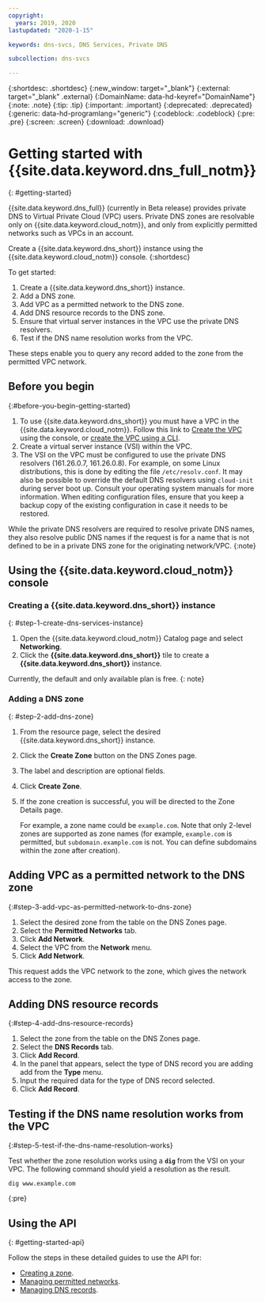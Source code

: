 ```yaml
---
copyright:
  years: 2019, 2020
lastupdated: "2020-1-15"

keywords: dns-svcs, DNS Services, Private DNS

subcollection: dns-svcs

---
```


{:shortdesc: .shortdesc}
{:new_window: target="_blank"}
{:external: target="_blank" .external}
{:DomainName: data-hd-keyref="DomainName"}
{:note: .note}
{:tip: .tip}
{:important: .important}
{:deprecated: .deprecated}
{:generic: data-hd-programlang="generic"}
{:codeblock: .codeblock}
{:pre: .pre}
{:screen: .screen}
{:download: .download}

# Getting started with {{site.data.keyword.dns_full_notm}}
{: #getting-started}

{{site.data.keyword.dns_full}} (currently in Beta release) provides private DNS to Virtual Private Cloud (VPC) users. Private DNS zones are resolvable only on {{site.data.keyword.cloud_notm}}, and only from explicitly permitted networks such as VPCs in an account.

Create a {{site.data.keyword.dns_short}} instance using the {{site.data.keyword.cloud_notm}} console.
{:shortdesc}

To get started:

1. Create a {{site.data.keyword.dns_short}} instance.
1. Add a DNS zone.
1. Add VPC as a permitted network to the DNS zone.
1. Add DNS resource records to the DNS zone.
1. Ensure that virtual server instances in the VPC use the private DNS resolvers.
1. Test if the DNS name resolution works from the VPC.

These steps enable you to query any record added to the zone from the permitted VPC network.

## Before you begin
{:#before-you-begin-getting-started}

1. To use {{site.data.keyword.dns_short}} you must have a VPC in the {{site.data.keyword.cloud_notm}}. Follow this link to [Create the VPC](/docs/vpc-on-classic?topic=vpc-on-classic-creating-a-vpc-using-the-ibm-cloud-console) using the console, or [create the VPC using a CLI](/docs/vpc-on-classic?topic=vpc-on-classic-creating-a-vpc-using-the-ibm-cloud-cli).
1. Create a virtual server instance (VSI) within the VPC.
1. The VSI on the VPC must be configured to use the private DNS resolvers (161.26.0.7, 161.26.0.8). For example, on some Linux distributions, this is done by editing the file `/etc/resolv.conf`. It may also be possible to override the default DNS resolvers using `cloud-init` during server boot up. Consult your operating system manuals for more information. When editing configuration files, ensure that you keep a backup copy of the existing configuration in case it needs to be restored.

While the private DNS resolvers are required to resolve private DNS names, they also resolve public DNS names if the request is for a name that is not defined to be in a private DNS zone for the originating network/VPC.
{:note}

## Using the {{site.data.keyword.cloud_notm}} console

### Creating a {{site.data.keyword.dns_short}} instance
{: #step-1-create-dns-services-instance}

1. Open the {{site.data.keyword.cloud_notm}} Catalog page and select **Networking**.
1. Click the **{{site.data.keyword.dns_short}}** tile to create a **{{site.data.keyword.dns_short}}** instance.

Currently, the default and only available plan is free.
{: note}

### Adding a DNS zone
{: #step-2-add-dns-zone}

1. From the resource page, select the desired {{site.data.keyword.dns_short}} instance.
1. Click the **Create Zone** button on the DNS Zones page.
1. The label and description are optional fields.
1. Click **Create Zone**.
1. If the zone creation is successful, you will be directed to the Zone Details page.

   For example, a zone name could be `example.com`. Note that only 2-level zones are supported as zone names (for example, `example.com` is permitted, but `subdomain.example.com` is not. You can define subdomains within the zone after creation).

## Adding VPC as a permitted network to the DNS zone
{:#step-3-add-vpc-as-permitted-network-to-dns-zone}

1. Select the desired zone from the table on the DNS Zones page.
1. Select the **Permitted Networks** tab.
1. Click **Add Network**.
1. Select the VPC from the **Network** menu.
1. Click **Add Network**.

This request adds the VPC network to the zone, which gives the network access to the zone.

## Adding DNS resource records
{:#step-4-add-dns-resource-records}

1. Select the zone from the table on the DNS Zones page.
1. Select the **DNS Records** tab.
1. Click **Add Record**.
1. In the panel that appears, select the type of DNS record you are adding add from the **Type** menu.
1. Input the required data for the type of DNS record selected.
1. Click **Add Record**.

## Testing if the DNS name resolution works from the VPC
{:#step-5-test-if-the-dns-name-resolution-works}

Test whether the zone resolution works using a **`dig`** from the VSI on your VPC. The following command should yield a resolution as the result.

```shell
dig www.example.com
```
{:pre}

## Using the API
{: #getting-started-api}

Follow the steps in these detailed guides to use the API for:
- [Creating a zone](/docs/dns-svcs?topic=dns-svcs-managing-dns-zones-api#managing-dns-zones-api).
- [Managing permitted networks](/docs/dns-svcs?topic=dns-svcs-managing-permitted-networks-api#managing-permitted-networks-api).
- [Managing DNS records](/docs/dns-svcs?topic=dns-svcs-managing-dns-records-api#managing-dns-records-api).
